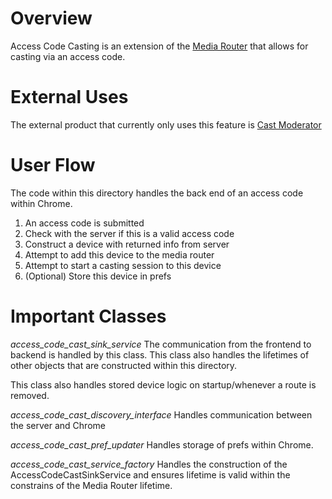 # Overview
Access Code Casting is an extension of the [Media Router](http://www.chromium.org/developers/design-documents/media-router) that allows for casting via an access code.

# External Uses
The external product that currently only uses this feature is [Cast Moderator](g.co/castmoderator/setup)

# User Flow
The code within this directory handles the back end of an access code within
Chrome.
1) An access code is submitted
2) Check with the server if this is a valid access code
3) Construct a device with returned info from server
4) Attempt to add this device to the media router
5) Attempt to start a casting session to this device
6) (Optional) Store this device in prefs

# Important Classes
*access_code_cast_sink_service*
The communication from the frontend to backend is handled by this class. This
class also handles the lifetimes of other objects that are constructed within
this directory.

This class also handles stored device logic on startup/whenever a route is
removed.

*access_code_cast_discovery_interface*
Handles communication between the server and Chrome

*access_code_cast_pref_updater*
Handles storage of prefs within Chrome.

*access_code_cast_service_factory*
Handles the construction of the AccessCodeCastSinkService and ensures lifetime
is valid within the constrains of the Media Router lifetime.

